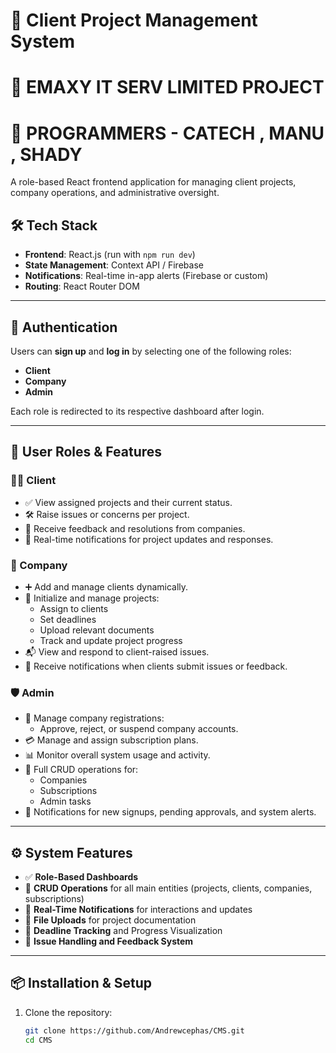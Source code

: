 # 🚀 Client Project Management System

# 🚀 EMAXY IT SERV LIMITED PROJECT

# 🚀 PROGRAMMERS - **CATECH** , **MANU** , **SHADY**

A role-based React frontend application for managing client projects, company operations, and administrative oversight.

## 🛠️ Tech Stack
- **Frontend**: React.js (run with `npm run dev`)
- **State Management**: Context API / Firebase
- **Notifications**: Real-time in-app alerts (Firebase or custom)
- **Routing**: React Router DOM

---

## 🔐 Authentication
Users can **sign up** and **log in** by selecting one of the following roles:
- **Client**
- **Company**
- **Admin**

Each role is redirected to its respective dashboard after login.

---

## 👥 User Roles & Features

### 🧑‍💼 Client
- ✅ View assigned projects and their current status.
- 🛠️ Raise issues or concerns per project.
- 🔁 Receive feedback and resolutions from companies.
- 🔔 Real-time notifications for project updates and responses.

### 🏢 Company
- ➕ Add and manage clients dynamically.
- 🚧 Initialize and manage projects:
  - Assign to clients
  - Set deadlines
  - Upload relevant documents
  - Track and update project progress
- 📬 View and respond to client-raised issues.
- 🔔 Receive notifications when clients submit issues or feedback.

### 🛡️ Admin
- 🧾 Manage company registrations:
  - Approve, reject, or suspend company accounts.
- 💳 Manage and assign subscription plans.
- 📊 Monitor overall system usage and activity.
- 🔁 Full CRUD operations for:
  - Companies
  - Subscriptions
  - Admin tasks
- 🔔 Notifications for new signups, pending approvals, and system alerts.

---

## ⚙️ System Features

- ✅ **Role-Based Dashboards**
- 🧩 **CRUD Operations** for all main entities (projects, clients, companies, subscriptions)
- 📢 **Real-Time Notifications** for interactions and updates
- 📁 **File Uploads** for project documentation
- 📆 **Deadline Tracking** and Progress Visualization
- 📮 **Issue Handling and Feedback System**

---

## 📦 Installation & Setup

1. Clone the repository:
   ```bash
   git clone https://github.com/Andrewcephas/CMS.git
   cd CMS
